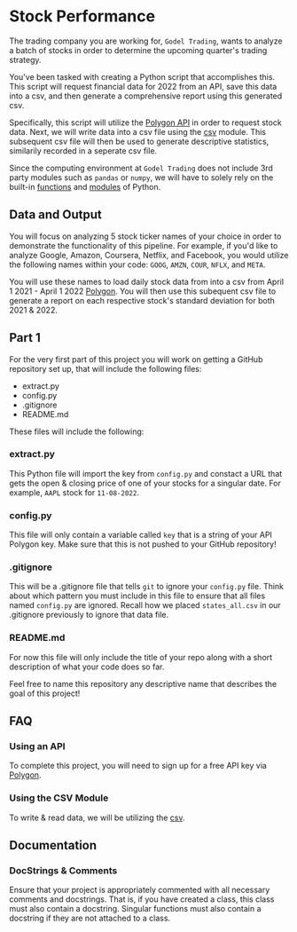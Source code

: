 # Stock Performance

The trading company you are working for, `Godel Trading`, wants to analyze a batch of stocks in order to determine the upcoming quarter's trading strategy.

You've been tasked with creating a Python script that accomplishes this. This script will request financial data for 2022 from an API, save this data into a csv, and then generate a comprehensive report using this generated csv. 

Specifically, this script will utilize the [Polygon API](https://polygon.io/) in order to request stock data. Next, we will write data into a csv file using the [csv](https://docs.python.org/3/library/csv.html) module. This subsequent csv file will then be used to generate descriptive statistics, similarily recorded in a seperate csv file. 

Since the computing environment at `Godel Trading` does not include 3rd party modules such as `pandas` or `numpy`, we will have to solely rely on the built-in [functions](https://docs.python.org/3/library/functions.html) and [modules](https://docs.python.org/3/py-modindex.html) of Python.

## Data and Output

You will focus on analyzing 5 stock ticker names of your choice in order to demonstrate the functionality of this pipeline. For example, if you'd like to analyze Google, Amazon, Coursera, Netflix, and Facebook, you would utilize the following names within your code: `GOOG`, `AMZN`, `COUR`, `NFLX`, and `META`.

You will use these names to load daily stock data from into a csv from April 1 2021 - April 1 2022 [Polygon](https://polygon.io/). You will then use this subequent csv file to generate a report on each respective stock's standard deviation for both 2021 & 2022.

## Part 1

For the very first part of this project you will work on getting a GitHub repository set up, that will include the following files:

* extract.py
* config.py
* .gitignore
* README.md

These files will include the following:

### extract.py

This Python file will import the key from `config.py` and constact a URL that gets the open & closing price of one of your stocks for a singular date. For example, `AAPL` stock for `11-08-2022`.

### config.py

This file will only contain a variable called `key` that is a string of your API Polygon key. Make sure that this is not pushed to your GitHub repository!

### .gitignore

This will be a .gitignore file that tells `git` to ignore your `config.py` file. Think about which pattern you must include in this file to ensure that all files named `config.py` are ignored. Recall how we placed `states_all.csv` in our .gitignore previously to ignore that data file.

### README.md

For now this file will only include the title of your repo along with a short description of what your code does so far.

Feel free to name this repository any descriptive name that describes the goal of this project!

## FAQ

### Using an API

To complete this project, you will need to sign up for a free API key via [Polygon](https://polygon.io/). 

### Using the CSV Module

To write & read data, we will be utilizing the [csv](https://docs.python.org/3/library/csv.html).

## Documentation
### DocStrings & Comments

Ensure that your project is appropriately commented with all necessary comments and docstrings. That is, if you have created a class, this class must also contain a docstring. Singular functions must also contain a docstring if they are not attached to a class.




